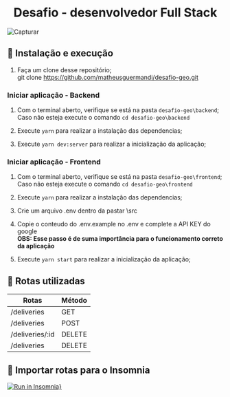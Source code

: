 
<h1 align="center">
  Desafio - desenvolvedor Full Stack 
</h1>
 
![Capturar](https://user-images.githubusercontent.com/27836893/93636351-26ed0900-f9ca-11ea-82be-be32309a9470.PNG)


## :construction_worker: Instalação e execução
1. Faça um clone desse repositório;</br>
   git clone https://github.com/matheusguermandi/desafio-geo.git
   
### Iniciar aplicação - Backend
1. Com o terminal aberto, verifique se está na pasta `desafio-geo\backend`;</br>
   Caso não esteja execute o comando `cd desafio-geo\backend`
   
2. Execute `yarn` para realizar a instalação das dependencias;

3. Execute `yarn dev:server` para realizar a inicialização da aplicação;

### Iniciar aplicação - Frontend
1. Com o terminal aberto, verifique se está na pasta `desafio-geo\frontend`;</br>
   Caso não esteja execute o comando `cd desafio-geo\frontend`
   
2. Execute `yarn` para realizar a instalação das dependencias;

3. Crie um arquivo .env dentro da pastar \src 

4. Copie o conteudo do .env.example no .env e complete a API KEY do google</br>
   **OBS: Esse passo é de suma importância para o funcionamento correto da aplicação**

5. Execute `yarn start` para realizar a inicialização da aplicação;

## 📝 Rotas utilizadas
Rotas | Método 
------|--------
/deliveries| GET
/deliveries| POST
/deliveries/:id| DELETE
/deliveries| DELETE

## 🚀 Importar rotas para o Insomnia
[![Run in Insomnia}](https://insomnia.rest/images/run.svg)](https://insomnia.rest/run/?label=DESAFIO%20ROUTEASY&uri=https%3A%2F%2Fraw.githubusercontent.com%2Fmatheusguermandi%2Fdesafio-geo%2Fmaster%2Fbackend%2Finsomnia.json%3Ftoken%3DAGUMDXKWK3IUAL5P4SS4W6C7LOUIW)

